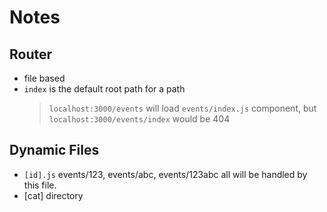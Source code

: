 # Notes

## Router

- file based
- `index` is the default root path for a path
  > `localhost:3000/events` will load `events/index.js` component, but `localhost:3000/events/index` would be 404

## Dynamic Files

- `[id].js`
  events/123, events/abc, events/123abc all will be handled by this file.
- [cat] directory
